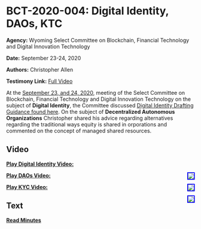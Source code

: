 # BCT-2020-004: Digital Identity, DAOs, KTC

**Agency:** Wyoming Select Committee on Blockchain, Financial Technology and Digital Innovation Technology

**Date:** September 23-24, 2020

**Authors:** Christopher Allen

**Testimony Link:** [Full Video](https://www.youtube.com/watch?v=jP0UbeABWPo)

At the [September 23, and 24, 2020](https://wyoleg.gov/InterimCommittee/2020/S19-20200923MeetingMinutes.pdf), meeting of the Select Committee on Blockchain, Financial Technology and Digital Innovation Technology on the subject of **Digital Identity**, the Committee discussed [Digital Identity Drafting Guidance found here](https://wyoleg.gov/InterimCommittee/2020/S19-202009233-01DigitalIdentityDraftingGuidance.pdf). On the subject of **Decentralized Autonomous Organizations** Christopher shared his advice regarding alternatives regarding the traditional ways equity is shared in orporations and commented on the concept of managed shared resources.

## Video

<a href="https://www.youtube.com/watch?v=jP0UbeABWPo&t=8585s"><b>Play Digital Identity Video:</b></a>

<a href="https://www.youtube.com/watch?v=jP0UbeABWPo&t=8585s"><img src="https://img.youtube.com/vi/jP0UbeABWPo/hqdefault.jpg" style="float: right; border: 2px solid blue"></a>

<a href="https://www.youtube.com/watch?v=jP0UbeABWPo&t=1330s"><b>Play DAOs Video:</b></a>

<a href="https://www.youtube.com/watch?v=jP0UbeABWPo&t=1330s"><img src="https://img.youtube.com/vi/jP0UbeABWPo/hqdefault.jpg" style="float: right; border: 2px solid blue"></a>

<a href="https://www.youtube.com/watch?v=jP0UbeABWPo&t=5345s"><b>Play KYC Video:</b></a>

<a href="https://www.youtube.com/watch?v=jP0UbeABWPo&t=5345s"><img src="https://img.youtube.com/vi/jP0UbeABWPo/hqdefault.jpg" style="float: right; border: 2px solid blue"></a>

## Text

<a href="https://wyoleg.gov/InterimCommittee/2020/S19-20200923MeetingMinutes.pdf"><b>Read Minutes</b></a>
